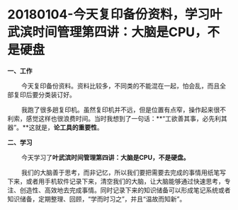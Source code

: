 
# 20180104-今天复印备份资料，学习叶武滨时间管理第四讲：大脑是CPU，不是硬盘

**一、工作**  

        今天复印备份资料。资料比较多，不同类的不能混在一起，怕会乱，而且全部复印后要分类装订好。

        我跑了很多趟复印机。虽然复印机并不远，但是位置有点窄，操作起来很不利索，感觉这样也很浪费时间。当时我想到了一句话：**“工欲善其事，必先利其器”。**这就是，**论工具的重要性**。  

**二、学习**

        今天学习了**叶武滨时间管理第四讲：大脑是CPU，不是硬盘。**

        我们的大脑善于思考，而非记忆，所以我们要把需要去完成的事情用纸笔写下来，或者用手机软件记录下来，清空我们的大脑，让大脑能够通过快速思考，专注、创造性、高效地去完成事情。同时记录下来的知识储备可以形成笔记系统或者知识储备，定期整理、回顾，“学而时习之”，并且“温故而知新”。
